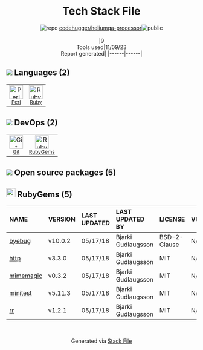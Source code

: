 <!--
--- Readme.md Snippet without images Start ---
## Tech Stack
codehugger/heliumqa-processor is built on the following main stack:
- [Ruby](https://www.ruby-lang.org) – Languages
- [Perl](http://www.perl.org/) – Languages

Full tech stack [here](/techstack.md)
--- Readme.md Snippet without images End ---

--- Readme.md Snippet with images Start ---
## Tech Stack
codehugger/heliumqa-processor is built on the following main stack:
- <img width='25' height='25' src='https://img.stackshare.io/service/989/ruby.png' alt='Ruby'/> [Ruby](https://www.ruby-lang.org) – Languages
- <img width='25' height='25' src='https://img.stackshare.io/service/1048/perl.png' alt='Perl'/> [Perl](http://www.perl.org/) – Languages

Full tech stack [here](/techstack.md)
--- Readme.md Snippet with images End ---
-->
<div align="center">

# Tech Stack File
![](https://img.stackshare.io/repo.svg "repo") [codehugger/heliumqa-processor](https://github.com/codehugger/heliumqa-processor)![](https://img.stackshare.io/public_badge.svg "public")
<br/><br/>
|9<br/>Tools used|11/09/23 <br/>Report generated|
|------|------|
</div>

## <img src='https://img.stackshare.io/languages.svg'/> Languages (2)
<table><tr>
  <td align='center'>
  <img width='36' height='36' src='https://img.stackshare.io/service/1048/perl.png' alt='Perl'>
  <br>
  <sub><a href="http://www.perl.org/">Perl</a></sub>
  <br>
  <sub></sub>
</td>

<td align='center'>
  <img width='36' height='36' src='https://img.stackshare.io/service/989/ruby.png' alt='Ruby'>
  <br>
  <sub><a href="https://www.ruby-lang.org">Ruby</a></sub>
  <br>
  <sub></sub>
</td>

</tr>
</table>

## <img src='https://img.stackshare.io/devops.svg'/> DevOps (2)
<table><tr>
  <td align='center'>
  <img width='36' height='36' src='https://img.stackshare.io/service/1046/git.png' alt='Git'>
  <br>
  <sub><a href="http://git-scm.com/">Git</a></sub>
  <br>
  <sub></sub>
</td>

<td align='center'>
  <img width='36' height='36' src='https://img.stackshare.io/service/12795/5jL6-BA5_400x400.jpeg' alt='RubyGems'>
  <br>
  <sub><a href="https://rubygems.org/">RubyGems</a></sub>
  <br>
  <sub></sub>
</td>

</tr>
</table>


## <img src='https://img.stackshare.io/group.svg' /> Open source packages (5)</h2>

## <img width='24' height='24' src='https://img.stackshare.io/service/12795/5jL6-BA5_400x400.jpeg'/> RubyGems (5)

|NAME|VERSION|LAST UPDATED|LAST UPDATED BY|LICENSE|VULNERABILITIES|
|:------|:------|:------|:------|:------|:------|
|[byebug](https://rubygems.org/byebug)|v10.0.2|05/17/18|Bjarki Gudlaugsson |BSD-2-Clause|N/A|
|[http](https://rubygems.org/http)|v3.3.0|05/17/18|Bjarki Gudlaugsson |MIT|N/A|
|[mimemagic](https://rubygems.org/mimemagic)|v0.3.2|05/17/18|Bjarki Gudlaugsson |MIT|N/A|
|[minitest](https://rubygems.org/minitest)|v5.11.3|05/17/18|Bjarki Gudlaugsson |MIT|N/A|
|[rr](https://rubygems.org/rr)|v1.2.1|05/17/18|Bjarki Gudlaugsson |MIT|N/A|

<br/>
<div align='center'>

Generated via [Stack File](https://github.com/apps/stack-file)
